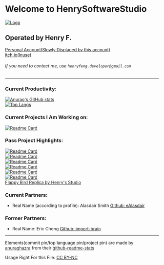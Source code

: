 # Welcome to HenrySoftwareStudio
[![Logo](https://user-images.githubusercontent.com/86927130/141529514-38cd9f88-7590-4241-92b0-9be5146b8c0b.png)](https://github.com/HenrySoftwareStudio)
## Operated by Henry F.
[Personal Account(Slowly Displaced by this account)](https://github.com/HenryFeng2)\
[itch.io(Inuse)](https://henrys-studio.itch.io/)
###### If you need to contact me, use `henryfeng.developer@gmail.com`
---
### Current Productivity:
[![Anurag's GitHub stats](https://github-readme-stats.vercel.app/api?username=HenrySoftwareStudio)](https://github.com/HenrySoftwareStudio?tab=repositories)\
[![Top Langs](https://github-readme-stats.vercel.app/api/top-langs/?username=HenrySoftwareStudio&layout=compact)](https://github.com/HenrySoftwareStudio?tab=repositories)
### Current Projects I Am Working on:
[![Readme Card](https://github-readme-stats.vercel.app/api/pin/?username=eAlasdair&repo=MBTAdle)]([https://github.com/eAlasdair/DVPathTracer](https://github.com/HenrySoftwareStudio/MBTAdle))
### Pass Project Highlights:
[![Readme Card](https://github-readme-stats.vercel.app/api/pin/?username=HenrySoftwareStudio&repo=tic-tac-toe_board&show_owner=true)](https://github.com/HenrySoftwareStudio/tic-tac-toe_board)\
[![Readme Card](https://github-readme-stats.vercel.app/api/pin/?username=HenrySoftwareStudio&repo=Jeopardy&show_owner=true)](https://github.com/HenrySoftwareStudio/Jeopardy)\
[![Readme Card](https://github-readme-stats.vercel.app/api/pin/?username=import-brain&repo=basic_calc)](https://github.com/import-brain/basic_calc)\
[![Readme Card](https://github-readme-stats.vercel.app/api/pin/?username=HenrySoftwareStudio&repo=MathUIEngine)](https://henrysoftwarestudio.github.io/MathUIEngine/)\
[![Readme Card](https://github-readme-stats.vercel.app/api/pin/?username=HenrySoftwareStudio&repo=DV-Passenger-Train-Subsidization-Program-PTSP)](https://henrysoftwarestudio.github.io/DV-Passenger-Train-Subsidization-Program-PTSP/)\
[![Readme Card](https://github-readme-stats.vercel.app/api/pin/?username=HenrySoftwareStudio&repo=DVFeetTillJCT)](https://henrysoftwarestudio.github.io/DVFeetTillJCT/)\
[Flappy Bird Replica by Henry's Studio](https://henrys-studio.itch.io/flappy-bird-replica)
### Current Partners:
- Real Name (according to profile): Alasdair Smith [Github: eAlasdair](https://github.com/eAlasdair)
### Former Partners:
- Real Name: Eric Cheng  [Github: import-brain](https://github.com/import-brain)
---
Elements(commit pin/top language pin/project pin) are made by [anuraghazra](https://github.com/anuraghazra) from their [github-readme-stats](https://github.com/anuraghazra/github-readme-stats)

Usage Right For this File: [CC BY-NC](https://creativecommons.org/licenses/by-nc/4.0/)
